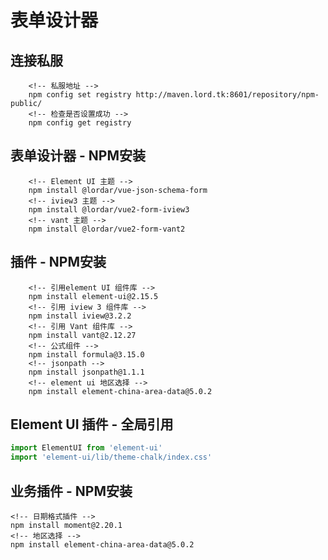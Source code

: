 # 表单设计器

## 连接私服

```terminal
    <!-- 私服地址 -->
    npm config set registry http://maven.lord.tk:8601/repository/npm-public/
    <!-- 检查是否设置成功 -->
    npm config get registry
```

## 表单设计器 - NPM安装
```terminal
    <!-- Element UI 主题 -->
    npm install @lordar/vue-json-schema-form
    <!-- iview3 主题 -->
    npm install @lordar/vue2-form-iview3
    <!-- vant 主题 -->
    npm install @lordar/vue2-form-vant2
```

## 插件 - NPM安装
```terminal
    <!-- 引用element UI 组件库 -->
    npm install element-ui@2.15.5
    <!-- 引用 iview 3 组件库 -->
    npm install iview@3.2.2
    <!-- 引用 Vant 组件库 -->
    npm install vant@2.12.27
    <!-- 公式组件 -->
    npm install formula@3.15.0
    <!-- jsonpath -->
    npm install jsonpath@1.1.1
    <!-- element ui 地区选择 -->
    npm install element-china-area-data@5.0.2
```

## Element UI 插件 - 全局引用
```js
import ElementUI from 'element-ui'
import 'element-ui/lib/theme-chalk/index.css'
```



## 业务插件 - NPM安装
```terminal
<!-- 日期格式插件 -->
npm install moment@2.20.1
<!-- 地区选择 -->
npm install element-china-area-data@5.0.2
```